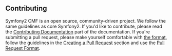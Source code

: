 Contributing
------------

Symfony2 CMF is an open source, community-driven project. We follow the same
guidelines as core Symfony2. If you'd like to contribute, please read the
[Contributing Documentation][1] part of the documentation. If you're submitting a pull
request, please make yourself comfortable with [the format][2], follow the
guidelines in the [Creating a Pull Request][3] section and use the [Pull Request
Format][4].

 [1]: http://symfony.com/doc/current/contributing/documentation/index.html
 [2]: http://symfony.com/doc/current/contributing/documentation/format.html
 [3]: http://symfony.com/doc/current/contributing/documentation/overview.html#creating-a-pull-request
 [4]: http://symfony.com/doc/current/contributing/documentation/overview.html#pull-request-format
